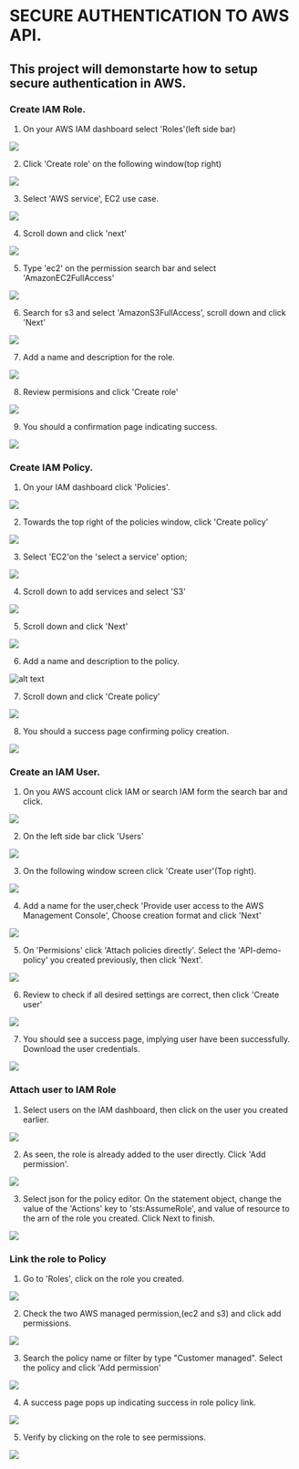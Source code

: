 # SECURE AUTHENTICATION TO AWS API.
## This project will demonstarte how to setup secure authentication in AWS.


### Create IAM Role.

1. On your AWS IAM dashboard select 'Roles'(left side bar)

![](./img/Pasted%20image%20(7).png)

2. Click 'Create role' on the following window(top right)

![](./img/Pasted%20image%20(8).png)

3. Select 'AWS service', EC2 use case.

![](./img/Pasted%20image%20(9).png)

4. Scroll down and click 'next'

![](./img/Pasted%20image%20(10).png)

5. Type 'ec2' on the permission search bar and select 'AmazonEC2FullAccess'

![](./img/Pasted%20image%20(11).png)

6. Search for s3 and select 'AmazonS3FullAccess', scroll down and click 'Next'

![](./img/Pasted%20image%20(13).png)

7. Add a name and description for the role.

![](./img/Pasted%20image%20(14).png)

8. Review permisions and click 'Create role'

![](./img/Pasted%20image%20(15).png)

9. You should a confirmation page indicating success.

![](./img/Pasted%20image%20(16).png)


### Create IAM Policy.

1. On your IAM dashboard click 'Policies'.

![](./img/Pasted%20image%20(18).png)

2. Towards the top right of the policies window, click 'Create policy'

![](./img/Pasted%20image%20(19).png)

3. Select 'EC2'on the 'select a service' option;

![](./img/Pasted%20image%20(20).png)

4. Scroll down to add services and select 'S3'

![](./img/Pasted%20image%20(21).png)

5. Scroll down and click 'Next'

![](./img/Pasted%20image%20(22).png)

6. Add a name and description to the policy.

![alt text](./img/Pasted%20image%20(23).png)

7. Scroll down and click 'Create policy'

![](./img/Pasted%20image%20(24).png)

8. You should a success page confirming policy creation.

![](./img/Pasted%20image%20(25).png)




### Create an IAM User.

1. On you AWS account click IAM or search IAM form the search bar and click.

![](./img/Pasted%20image%20(3).png)

2. On the left side bar click 'Users'

![](./img/Pasted%20image%20(4).png)

3. On the following window screen click 'Create user'(Top right).

![](./img/Pasted%20image%20(5).png)

4. Add a name for the user,check 'Provide user access to the AWS Management Console', Choose creation format and click 'Next'

![](./img/Pasted%20image%20(26).png)

5. On 'Permisions' click 'Attach policies directly'. Select the 'API-demo-policy' you created previously, then click 'Next'.

![](./img/Pasted%20image%20(27).png)


6. Review to check if all desired settings are correct, then click 'Create user'


![](./img/Pasted%20image%20(28).png)

7. You should see a success page, implying user have been successfully. Download the user credentials.

![](./img/Pasted%20image%20(29).png)


### Attach user to IAM Role

1. Select users on the IAM dashboard, then click on the user you created earlier.

![](./img/Pasted%20image%20(30).png)

2. As seen, the role is already added to the user directly. Click 'Add permission'.

![](./img/Pasted%20image%20(31).png)

3. Select json for the policy editor. On the statement object, change the value of the 'Actions' key to 'sts:AssumeRole', and value of resource to the arn of the role you created. Click Next to finish.

![](./img/Pasted%20image%20(36).png)

### Link the role to Policy

1. Go to 'Roles', click on the role you created.

![](./img/Pasted%20image%20(37).png)

2. Check the two AWS managed permission,(ec2 and s3) and click add permissions.

![](./img/Pasted%20image%20(38).png)

3. Search the policy name or filter by type "Customer managed". Select the policy and click 'Add permission'

![](./img/Pasted%20image%20(39).png)

4. A success page pops up indicating success in role policy link.

![](./img/Pasted%20image%20(40).png)

5. Verify by clicking on the role to see permissions.

![](./img/Pasted%20image%20(41).png)
